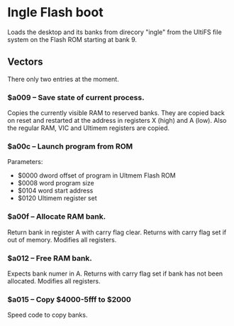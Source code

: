 # Ingle Flash boot

Loads the desktop and its banks from direcory "ingle" from
the UltiFS file system on the Flash ROM starting at bank 9.

## Vectors

There only two entries at the moment.

### $a009 – Save state of current process.

Copies the currently visible RAM to reserved banks.  They are
copied back on reset and restarted at the address in
registers X (high) and A (low).  Also the regular RAM, VIC
and Ultimem registers are copied.

### $a00c – Launch program from ROM

Parameters:

* $0000 dword offset of program in Ultmem Flash ROM
* $0008 word program size
* $0104 word start address
* $0120 Ultimem register set

### $a00f – Allocate RAM bank.

Return bank in register A with carry flag clear.
Returns with carry flag set if out of memory.
Modifies all registers.

### $a012 – Free RAM bank.

Expects bank numer in A.  Returns with carry flag set
if bank has not been allocated.  Modifies all registers.

### $a015 – Copy $4000-5fff to $2000

Speed code to copy banks.
